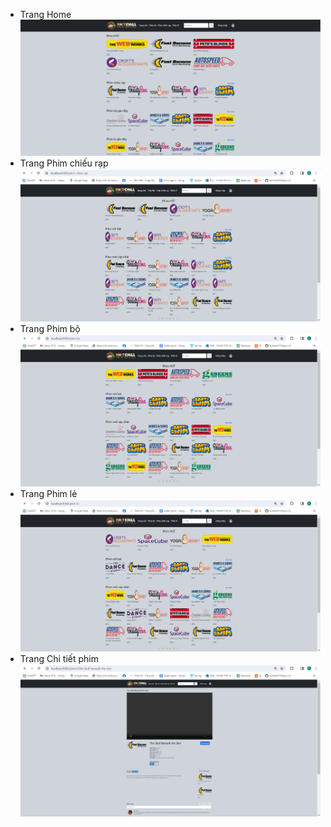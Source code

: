 - Trang Home
![](img_md/home.png)
- Trang Phim chiếu rạp
![](img_md/phimCR.png)
- Trang Phim bộ
![](img_md/phimBo.png)
- Trang Phim lẻ
![](img_md/phimLe.png)
- Trang Chi tiết phim
![](img_md/chiTietPhim.png)
